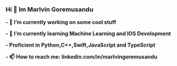 ### Hi 👋 Im Marlvin Goremusandu


**- 🔭 I’m currently working on some cool stuff**


**- 🌱 I’m currently learning Machine Learning and IOS Development**


**- Proficient in Python,C++,Swift,JavaScript and TypeScript**




**- 📫 How to reach me: linkedin.com/in/marlvingoremusandu**

